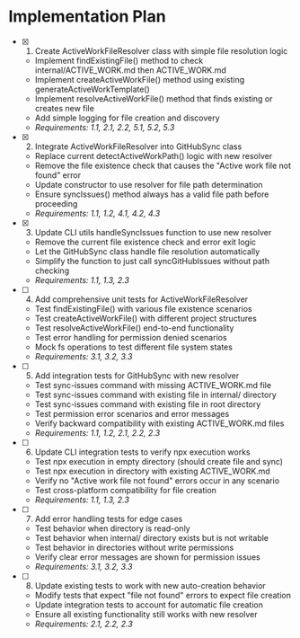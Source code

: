 # Implementation Plan

- [x] 1. Create ActiveWorkFileResolver class with simple file resolution logic
  - Implement findExistingFile() method to check internal/ACTIVE_WORK.md then ACTIVE_WORK.md
  - Implement createActiveWorkFile() method using existing generateActiveWorkTemplate()
  - Implement resolveActiveWorkFile() method that finds existing or creates new file
  - Add simple logging for file creation and discovery
  - _Requirements: 1.1, 2.1, 2.2, 5.1, 5.2, 5.3_

- [x] 2. Integrate ActiveWorkFileResolver into GitHubSync class
  - Replace current detectActiveWorkPath() logic with new resolver
  - Remove the file existence check that causes the "Active work file not found" error
  - Update constructor to use resolver for file path determination
  - Ensure syncIssues() method always has a valid file path before proceeding
  - _Requirements: 1.1, 1.2, 4.1, 4.2, 4.3_

- [x] 3. Update CLI utils handleSyncIssues function to use new resolver
  - Remove the current file existence check and error exit logic
  - Let the GitHubSync class handle file resolution automatically
  - Simplify the function to just call syncGitHubIssues without path checking
  - _Requirements: 1.1, 1.3, 2.3_

- [ ] 4. Add comprehensive unit tests for ActiveWorkFileResolver
  - Test findExistingFile() with various file existence scenarios
  - Test createActiveWorkFile() with different project structures
  - Test resolveActiveWorkFile() end-to-end functionality
  - Test error handling for permission denied scenarios
  - Mock fs operations to test different file system states
  - _Requirements: 3.1, 3.2, 3.3_

- [ ] 5. Add integration tests for GitHubSync with new resolver
  - Test sync-issues command with missing ACTIVE_WORK.md file
  - Test sync-issues command with existing file in internal/ directory
  - Test sync-issues command with existing file in root directory
  - Test permission error scenarios and error messages
  - Verify backward compatibility with existing ACTIVE_WORK.md files
  - _Requirements: 1.1, 1.2, 2.1, 2.2, 2.3_

- [ ] 6. Update CLI integration tests to verify npx execution works
  - Test npx execution in empty directory (should create file and sync)
  - Test npx execution in directory with existing ACTIVE_WORK.md
  - Verify no "Active work file not found" errors occur in any scenario
  - Test cross-platform compatibility for file creation
  - _Requirements: 1.1, 1.3, 2.3_

- [ ] 7. Add error handling tests for edge cases
  - Test behavior when directory is read-only
  - Test behavior when internal/ directory exists but is not writable
  - Test behavior in directories without write permissions
  - Verify clear error messages are shown for permission issues
  - _Requirements: 3.1, 3.2, 3.3_

- [ ] 8. Update existing tests to work with new auto-creation behavior
  - Modify tests that expect "file not found" errors to expect file creation
  - Update integration tests to account for automatic file creation
  - Ensure all existing functionality still works with new resolver
  - _Requirements: 2.1, 2.2, 2.3_